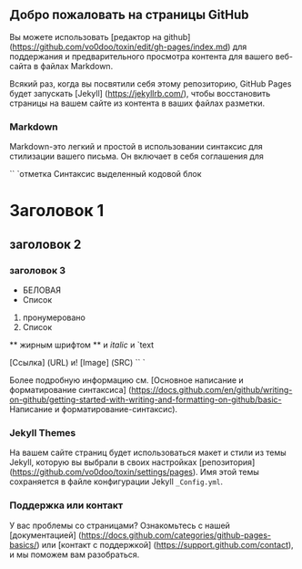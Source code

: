 ## Добро пожаловать на страницы GitHub

Вы можете использовать [редактор на github] (https://github.com/vo0doo/toxin/edit/gh-pages/index.md) для поддержания и предварительного просмотра контента для вашего веб-сайта в файлах Markdown.

Всякий раз, когда вы посвятили себя этому репозиторию, GitHub Pages будет запускать [Jekyll] (https://jekyllrb.com/), чтобы восстановить страницы на вашем сайте из контента в ваших файлах разметки.

### Markdown

Markdown-это легкий и простой в использовании синтаксис для стилизации вашего письма. Он включает в себя соглашения для

`` `отметка
Синтаксис выделенный кодовой блок

# Заголовок 1
## заголовок 2
### заголовок 3

- БЕЛОВАЯ
- Список

1. пронумеровано
2. Список

** жирным шрифтом ** и _italic_ и `text

[Ссылка] (URL) и! [Image] (SRC)
`` `

Более подробную информацию см. [Основное написание и форматирование синтаксиса] (https://docs.github.com/en/github/writing-on-github/getting-started-with-writing-and-formatting-on-github/basic- Написание и форматирование-синтаксис).

### Jekyll Themes

На вашем сайте страниц будет использоваться макет и стили из темы Jekyll, которую вы выбрали в своих настройках [репозитория] (https://github.com/vo0doo/toxin/settings/pages). Имя этой темы сохраняется в файле конфигурации Jekyll `_Config.yml`.

### Поддержка или контакт

У вас проблемы со страницами? Ознакомьтесь с нашей [документацией] (https://docs.github.com/categories/github-pages-basics/) или [контакт с поддержкой] (https://support.github.com/contact), и мы поможем вам разобраться.
